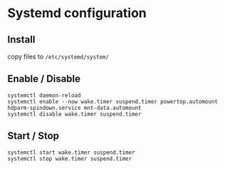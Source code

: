 # Systemd configuration

## Install

copy files to `/etc/systemd/system/`

## Enable / Disable

```
systemctl daemon-reload
systemctl enable --now wake.timer suspend.timer powertop.automount hdparm-spindown.service mnt-data.automount
systemctl disable wake.timer suspend.timer
```

## Start / Stop

```
systemctl start wake.timer suspend.timer
systemctl stop wake.timer suspend.timer
```
